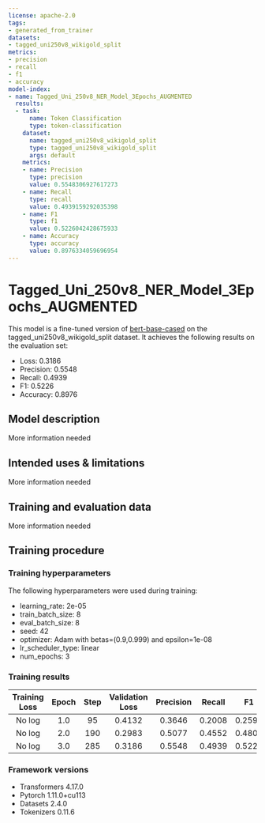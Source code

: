 ```yaml
---
license: apache-2.0
tags:
- generated_from_trainer
datasets:
- tagged_uni250v8_wikigold_split
metrics:
- precision
- recall
- f1
- accuracy
model-index:
- name: Tagged_Uni_250v8_NER_Model_3Epochs_AUGMENTED
  results:
  - task:
      name: Token Classification
      type: token-classification
    dataset:
      name: tagged_uni250v8_wikigold_split
      type: tagged_uni250v8_wikigold_split
      args: default
    metrics:
    - name: Precision
      type: precision
      value: 0.5548306927617273
    - name: Recall
      type: recall
      value: 0.4939159292035398
    - name: F1
      type: f1
      value: 0.5226042428675933
    - name: Accuracy
      type: accuracy
      value: 0.8976334059696954
---
```


<!-- This model card has been generated automatically according to the information the Trainer had access to. You
should probably proofread and complete it, then remove this comment. -->

# Tagged_Uni_250v8_NER_Model_3Epochs_AUGMENTED

This model is a fine-tuned version of [bert-base-cased](https://huggingface.co/bert-base-cased) on the tagged_uni250v8_wikigold_split dataset.
It achieves the following results on the evaluation set:
- Loss: 0.3186
- Precision: 0.5548
- Recall: 0.4939
- F1: 0.5226
- Accuracy: 0.8976

## Model description

More information needed

## Intended uses & limitations

More information needed

## Training and evaluation data

More information needed

## Training procedure

### Training hyperparameters

The following hyperparameters were used during training:
- learning_rate: 2e-05
- train_batch_size: 8
- eval_batch_size: 8
- seed: 42
- optimizer: Adam with betas=(0.9,0.999) and epsilon=1e-08
- lr_scheduler_type: linear
- num_epochs: 3

### Training results

| Training Loss | Epoch | Step | Validation Loss | Precision | Recall | F1     | Accuracy |
|:-------------:|:-----:|:----:|:---------------:|:---------:|:------:|:------:|:--------:|
| No log        | 1.0   | 95   | 0.4132          | 0.3646    | 0.2008 | 0.2590 | 0.8504   |
| No log        | 2.0   | 190  | 0.2983          | 0.5077    | 0.4552 | 0.4800 | 0.8977   |
| No log        | 3.0   | 285  | 0.3186          | 0.5548    | 0.4939 | 0.5226 | 0.8976   |


### Framework versions

- Transformers 4.17.0
- Pytorch 1.11.0+cu113
- Datasets 2.4.0
- Tokenizers 0.11.6
